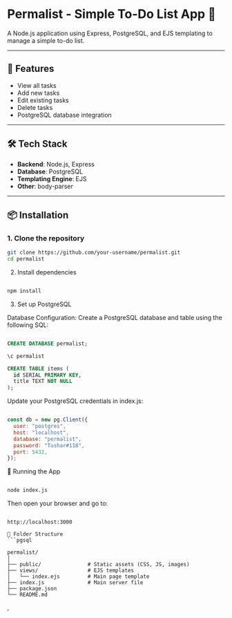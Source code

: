 # Permalist - Simple To-Do List App 📝

A Node.js application using Express, PostgreSQL, and EJS templating to manage a simple to-do list.

---

## 🚀 Features

- View all tasks
- Add new tasks
- Edit existing tasks
- Delete tasks
- PostgreSQL database integration

---

## 🛠️ Tech Stack

- **Backend**: Node.js, Express
- **Database**: PostgreSQL
- **Templating Engine**: EJS
- **Other**: body-parser

---

## 📦 Installation

### 1. Clone the repository

```bash
git clone https://github.com/your-username/permalist.git
cd permalist
```


2. Install dependencies
```bash

npm install
```


3. Set up PostgreSQL
   
Database Configuration:
Create a PostgreSQL database and table using the following SQL:

```sql

CREATE DATABASE permalist;

\c permalist

CREATE TABLE items (
  id SERIAL PRIMARY KEY,
  title TEXT NOT NULL
);
```

Update your PostgreSQL credentials in index.js:

```js

const db = new pg.Client({
  user: "postgres",
  host: "localhost",
  database: "permalist",
  password: "Tushar#118",
  port: 5432,
});
```


🚴 Running the App
```bash

node index.js
```
Then open your browser and go to:

```arduino

http://localhost:3000

📁 Folder Structure
```pgsql

permalist/
│
├── public/               # Static assets (CSS, JS, images)
├── views/                # EJS templates
│   └── index.ejs         # Main page template
├── index.js              # Main server file
├── package.json
└── README.md
```
,
